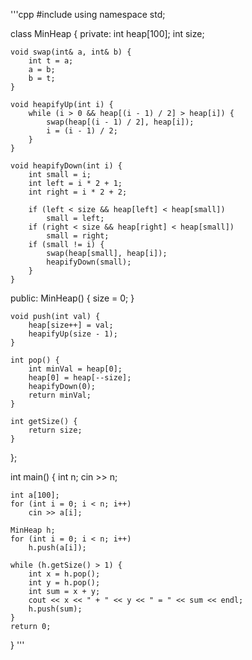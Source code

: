 '''cpp
#include <iostream>
using namespace std;

class MinHeap {
private:
	int heap[100];
	int size;

	void swap(int& a, int& b) {
		int t = a;
		a = b;
		b = t;
	}

	void heapifyUp(int i) {
		while (i > 0 && heap[(i - 1) / 2] > heap[i]) {
			swap(heap[(i - 1) / 2], heap[i]);
			i = (i - 1) / 2;
		}
	}

	void heapifyDown(int i) {
		int small = i;
		int left = i * 2 + 1;
		int right = i * 2 + 2;

		if (left < size && heap[left] < heap[small])
			small = left;
		if (right < size && heap[right] < heap[small])
			small = right;
		if (small != i) {
			swap(heap[small], heap[i]);
			heapifyDown(small);
		}
	}

public:
	MinHeap() {
		size = 0;
	}

	void push(int val) {
		heap[size++] = val;
		heapifyUp(size - 1);
	}

	int pop() {
		int minVal = heap[0];
		heap[0] = heap[--size];
		heapifyDown(0);
		return minVal;
	}

	int getSize() {
		return size;
	}
};

int main() {
	int n;
	cin >> n;

	int a[100];
	for (int i = 0; i < n; i++)
		cin >> a[i];

	MinHeap h;
	for (int i = 0; i < n; i++)
		h.push(a[i]);

	while (h.getSize() > 1) {
		int x = h.pop();
		int y = h.pop();
		int sum = x + y;
		cout << x << " + " << y << " = " << sum << endl;
		h.push(sum);
	}
	return 0;
}
'''
